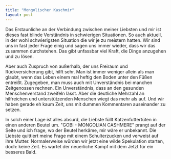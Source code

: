 ```yaml
---
title: "Mongolischer Kaschmir"
layout: post
---
```


Das Erstaunliche an der Verbindung zwischen meiner Liebsten und mir ist dieses fast blinde Verständnis in schwierigen Situationen. So auch aktuell, in der wohl schwierigsten Situation die wir je zu meistern hatten. Wir sind uns in fast jeder Frage einig und sagen uns immer wieder, dass wir das zusammen durchstehen. Das gibt unfassbar viel Kraft, die Dinge anzugehen und zu lösen.

Aber auch Zuspruch von außerhalb, der uns Freiraum und Rückversicherung gibt, hilft sehr. Man ist immer weniger allein als man glaubt, wenn das Leben einem mal heftig den Boden unter den Füßen entreißt. Zugegeben, man muss auch mit Unverständnis bei manchen Zeitgenossen rechnen. Ein Unverständnis, dass an den gesunden Menschenverstand zweifeln lässt. Aber die deutliche Mehrzahl an hilfreichen und unterstützenden Menschen wiegt das mehr als auf. Und wir haben gerade eh kaum Zeit, uns mit dummen Kommentaren auseinander zu setzen.

In solch einer Lage ist alles absurd, die Liebste füllt Katzenfuttertüten in einen anderen Beutel um. "GOBI - MONGOLIAN CASHMERE" prangt auf der Seite und ich frage, wo der Beutel herkäme, mir wäre er unbekannt. Die Liebste quittiert meine Frage mit einem Schulterzucken und verweist auf ihre Mutter. Normalerweise würden wir jetzt eine wilde Spekulation starten, doch: keine Zeit. Es wartet der neuerliche Kampf mit dem Jetzt für ein besseres Bald.